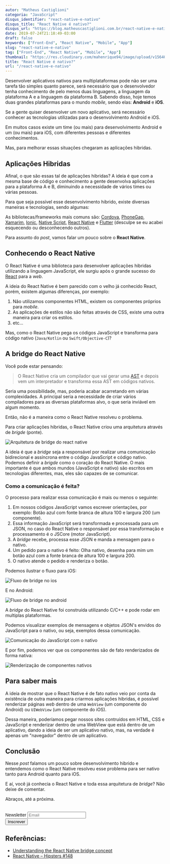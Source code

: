 ```yaml
---
autor: "Matheus Castiglioni"
categoria: "JavaScript"
disqus_identifier: "react-native-e-nativo"
disqus_title: "React Native é nativo?"
disqus_url: "https://blog.matheuscastiglioni.com.br/react-native-e-nativo"
date: 2019-07-24T21:18:49-03:00
draft: false
keywords: ["Front-End", "React Native", "Mobile", "App"]
slug: "react-native-e-nativo"
tag: ["Front-End", "React Native", "Mobile", "App"]
thumbnail: "https://res.cloudinary.com/mahenrique94/image/upload/v1564014096/react-native_lakcvh.png"
title: "React Native é nativo?"
url: "/react-native-e-nativo"
---
```


Desenvolver aplicativos nativos para multiplataformas pode não ser uma tarefa tão simples quanto parece, será necessário que o desenvolvedor tenha conhecimento de pelo menos duas linguagens, a linguagem da plataforma A e a linguagem da plataforma B. Sabendo disso, hoje temos duas grandes plataformas para o mundo *mobile*, sendo elas: **Android** e **iOS**.

Se a gente quiser desenvolver um novo aplicativo, será necessário conhecer as tecnologias utilizadas para o desenvolvimento Android e iOS.

Em muitos casos existe um time (ou mais) para desenvolvimento Android e um (ou mais) para iOS, com diferentes pessoas e diferentes conhecimentos.

Mas, para melhorar essas situações chegaram as aplicações hibridas.

## Aplicações Hibridas

Afinal, o que são essas tal de aplicações hibridas? A ideia é que com a mesma base de código e conhecimento a gente desenvolva aplicações para a plataforma A e B, diminuindo a necessidade de vários times ou várias pessoas.

Para que seja possível esse desenvolvimento hibrido, existe diversas maneiras e tecnologias, sendo algumas:

As bibliotecas/frameworks mais comuns são: [Cordova](https://cordova.apache.org/), [PhoneGap](https://phonegap.com/), [Xamarim](https://visualstudio.microsoft.com/pt-br/xamarin/?rr=https%3A%2F%2Fwww.google.com%2F), [Ionic](https://ionicframework.com/), [Native Script](https://nativescript.org/), [React Native](https://facebook.github.io/react-native/) e [Flutter](https://flutter.dev/) (desculpe se eu acabei esquecendo ou desconhecendo outros).

Para assunto do *post*, vamos falar um pouco sobre o **React Native**.

## Conhecendo o React Native

O React Native é uma biblioteca para desenvolver aplicações hibridas utilizando a linguagem JavaScript, ele surgiu após o grande sucesso do [React](https://reactjs.org/) para a *web*.

A ideia do React Native é bem parecido com o velho já conhecido React, porém, existem algumas diferenças, por exemplo:

1. Não utilizamos componentes HTML, existem os componentes próprios para *mobile*.
2. As aplicações de estilos não são feitas através de CSS, existe uma outra maneira para criar os estilos.
3. etc...

Mas, como o React Native pega os códigos JavaScript e transforma para código nativo (`Java/Kotlin` ou `Swift/Objective-C`)?

## A bridge do React Native

Você pode estar pensando:

> O React Native cria um compilador que vai gerar uma [AST](https://en.wikipedia.org/wiki/Abstract_syntax_tree) e depois vem um interpretador e transforma essa AST em códigos nativos.

Seria uma possibilidade, mas, poderia acabar acarretando em várias complexidades. A principal seria a necessidade de criar vários compiladores para as diversas plataformas alvo, o que seria inviável em algum momento.

Então, não é a maneira como o React Native resolveu o problema.

Para criar aplicações hibridas, o React Native criou uma arquitetura através de *brigde* (ponte).

![Arquitetura de bridge do react native](https://res.cloudinary.com/mahenrique94/image/upload/v1564015511/1_JT_Smf1u3fJTBY8ev9WAzg_ivmrlz.png)

A ideia é que a *bridge* seja a responsável por realizar uma comunicação bidirecional e assíncrona entre o código JavaScript e código nativo. Podemos definir a *brigde* como o coração do React Native. O mais importante é que ambos mundos (JavaScript e nativo) são escritos em tecnologias diferentes, mas, eles são capazes de se comunicar.

### Como a comunicação é feita?

O processo para realizar essa comunicação é mais ou menos o seguinte:

1. Em nossos códigos JavaScript vamos escrever orientações, por exemplo: Botão azul com fonte branca de altura 100 e largura 200 (um componente).
2. Essa informação JavaScript será transformada e processada para um JSON, no caso do React Native o responsável por essa transformação e processamento é o JSCore (motor JavaScript).
3. A *bridge* recebe, processa esse JSON e manda a mensagem para o nativo.
4. Um pedido para o nativo é feito: Olha nativo, desenha para mim um botão azul com a fonte branca de altura 100 e largura 200.
5. O nativo atende o pedido e renderiza o botão.

Podemos ilustrar o fluxo para iOS:

![Fluxo de bridge no ios](https://res.cloudinary.com/mahenrique94/image/upload/v1564016057/1_OhI5FguDjCJiMHGkyRUcwg_l4sa6t.png)

E no Android:

![Fluxo de bridge no android](https://res.cloudinary.com/mahenrique94/image/upload/v1564016062/1_q16vcoe7CRolZLOCoG5_Pg_alyq2u.png)

A *bridge* do React Native foi construída utilizando C/C++ e pode rodar em multiplas plataformas.

Podemos visualizar exemplos de mensagens e objetos JSON's envidos do JavaScript para o nativo, ou seja, exemplos dessa comunicação.

![Comunicação do JavaScript com o nativo](https://res.cloudinary.com/mahenrique94/image/upload/v1564016024/1_UHBv6Ctmm6n6xV0iED8zqA_kgmxum.png)

E por fim, podemos ver que os componentes são de fato renderizados de forma nativa:

![Renderização de componentes nativos](https://res.cloudinary.com/mahenrique94/image/upload/v1564016035/1_Jio8QkXkT__6VsdEnSzszQ_azszr9.png)

## Para saber mais

A ideia de mostrar que o React Native é de fato nativo veio por conta da existência de outra maneira para criarmos aplicações hibridas, é possível renderizar páginas *web* dentro de uma `WebView` (um componente do Android) ou `UIWebView` (um componente do iOS).

Dessa maneira, poderíamos pegar nossos sites contruídos em HTML, CSS e JavaScript e renderizar dentro de uma WebView que está dentro de um aplicativo, dando a ideia de ser um aplicativo nativo, mas, na verdade é apenas um "navegador" dentro de um aplicativo.

## Conclusão

Nesse *post* falamos um pouco sobre desenvolvimento hibrido e entendemos como o React Native resolveu esse problema para ser nativo tanto para Android quanto para iOS.

E aí, você já conhecia o React Native e toda essa arquitetura de *bridge*? Não deixe de comentar.

Abraços, até a próxima.

<!-- Begin Mailchimp Signup Form -->
<link href="//cdn-images.mailchimp.com/embedcode/horizontal-slim-10_7.css" rel="stylesheet" type="text/css">
<style type="text/css">
	#mc_embed_signup{clear:left; font:14px Helvetica,Arial,sans-serif; width:100%;margin-top: 2rem;}
</style>
<div id="mc_embed_signup">
<form action="https://matheuscastiglioni.us12.list-manage.com/subscribe/post?u=5a8a2e7202680f2d5098f12bc&amp;id=6ede898886" method="post" id="mc-embedded-subscribe-form" name="mc-embedded-subscribe-form" class="validate" target="_blank" novalidate>
    <div id="mc_embed_signup_scroll">
	<label for="mce-EMAIL">Newsletter</label>
	<input type="email" value="" name="EMAIL" class="email" id="mce-EMAIL" placeholder="Email" required>
    <div style="position: absolute; left: -5000px;" aria-hidden="true"><input type="text" name="b_5a8a2e7202680f2d5098f12bc_6ede898886" tabindex="-1" value=""></div>
    <div class="clear"><input type="submit" value="Inscrever" name="subscribe" id="mc-embedded-subscribe" class="button"></div></div>
</form>
</div>
<!--End mc_embed_signup-->

## Referências:

- [Understanding the React Native bridge concept](https://hackernoon.com/understanding-react-native-bridge-concept-e9526066ddb8)
- [React Native – Hipsters #148](https://hipsters.tech/react-native-hipsters-148/)
